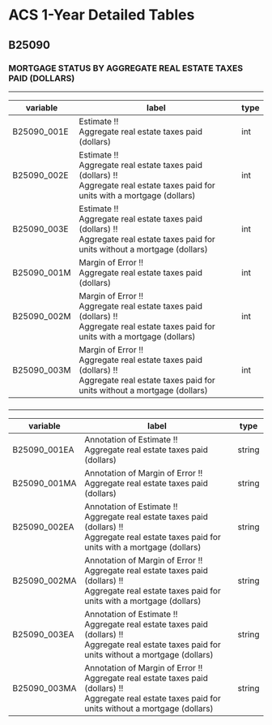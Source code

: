 # ACS 1-Year Detailed Tables

## B25090

### MORTGAGE STATUS BY AGGREGATE REAL ESTATE TAXES PAID (DOLLARS)

___

| variable | label | type |
| ----- | ----- | ----- |
| B25090_001E | Estimate !!<br>Aggregate real estate taxes paid (dollars) | int |
| B25090_002E | Estimate !!<br>Aggregate real estate taxes paid (dollars) !!<br>Aggregate real estate taxes paid for units with a mortgage (dollars) | int |
| B25090_003E | Estimate !!<br>Aggregate real estate taxes paid (dollars) !!<br>Aggregate real estate taxes paid for units without a mortgage (dollars) | int |
| B25090_001M | Margin of Error !!<br>Aggregate real estate taxes paid (dollars) | int |
| B25090_002M | Margin of Error !!<br>Aggregate real estate taxes paid (dollars) !!<br>Aggregate real estate taxes paid for units with a mortgage (dollars) | int |
| B25090_003M | Margin of Error !!<br>Aggregate real estate taxes paid (dollars) !!<br>Aggregate real estate taxes paid for units without a mortgage (dollars) | int |
### 

___

| variable | label | type |
| ----- | ----- | ----- |
| B25090_001EA | Annotation of Estimate !!<br>Aggregate real estate taxes paid (dollars) | string |
| B25090_001MA | Annotation of Margin of Error !!<br>Aggregate real estate taxes paid (dollars) | string |
| B25090_002EA | Annotation of Estimate !!<br>Aggregate real estate taxes paid (dollars) !!<br>Aggregate real estate taxes paid for units with a mortgage (dollars) | string |
| B25090_002MA | Annotation of Margin of Error !!<br>Aggregate real estate taxes paid (dollars) !!<br>Aggregate real estate taxes paid for units with a mortgage (dollars) | string |
| B25090_003EA | Annotation of Estimate !!<br>Aggregate real estate taxes paid (dollars) !!<br>Aggregate real estate taxes paid for units without a mortgage (dollars) | string |
| B25090_003MA | Annotation of Margin of Error !!<br>Aggregate real estate taxes paid (dollars) !!<br>Aggregate real estate taxes paid for units without a mortgage (dollars) | string |

